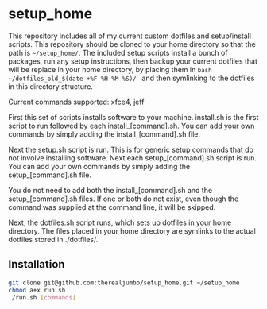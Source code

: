 setup_home
==========
This repository includes all of my current custom dotfiles and setup/install
scripts. This repository should be cloned to your home directory so that the
path is `~/setup_home/`. The included setup scripts install a bunch of
packages, run any setup instructions, then backup your current dotfiles that
will be replace in your home directory, by placing them in 
```bash ~/dotfiles_old_$(date +%F-%H-%M-%S)/ ```
and then symlinking to the dotfiles in this directory structure. 

Current commands supported:
xfce4, jeff

First this set of scripts installs software to your machine. install.sh is the
first script to run followed by each install_[command].sh. You can add your own
commands by simply adding the install_[command].sh file. 

Next the setup.sh script is run. This is for generic setup commands that do not
involve installing software. Next each setup_[command].sh script is run. You
can add your own commands by simply adding the setup_[command].sh file. 

You do not need to add both the install_[command].sh and the setup_[command].sh
files. If one or both do not exist, even though the command was supplied at the
command line, it will be skipped.

Next, the dotfiles.sh script runs, which sets up dotfiles in your home 
directory. The files placed in your home directory are symlinks to the 
actual dotfiles stored in ./dotfiles/.

Installation
------------

``` bash
git clone git@github.com:therealjumbo/setup_home.git ~/setup_home
chmod a+x run.sh
./run.sh [commands]
```
